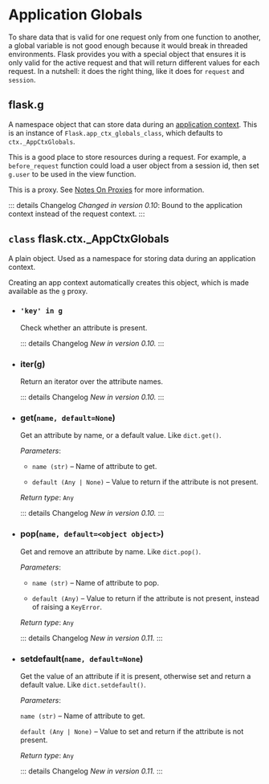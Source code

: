 # Application Globals

To share data that is valid for one request only from one function to another, a global variable is not good enough because it would break in threaded environments. Flask provides you with a special object that ensures it is only valid for the active request and that will return different values for each request. In a nutshell: it does the right thing, like it does for `request` and `session`.

## flask.g

A namespace object that can store data during an [application context](https://flask.palletsprojects.com/en/2.3.x/appcontext/). This is an instance of `Flask.app_ctx_globals_class`, which defaults to `ctx._AppCtxGlobals`.

This is a good place to store resources during a request. For example, a `before_request` function could load a user object from a session id, then set `g.user` to be used in the view function.

This is a proxy. See [Notes On Proxies](https://flask.palletsprojects.com/en/2.3.x/reqcontext/#notes-on-proxies) for more information.

::: details Changelog
*Changed in version 0.10*: Bound to the application context instead of the request context.
:::

## `class` flask.ctx._AppCtxGlobals

A plain object. Used as a namespace for storing data during an application context.

Creating an app context automatically creates this object, which is made available as the `g` proxy.

- ### `'key' in g`

    Check whether an attribute is present.

    ::: details Changelog
    *New in version 0.10.*
    :::

- ### iter(g)

    Return an iterator over the attribute names.

    ::: details Changelog
    *New in version 0.10.*
    :::

- ### get(`name, default=None`)

    Get an attribute by name, or a default value. Like `dict.get()`.

    *Parameters*:

    - `name (str)` – Name of attribute to get.

    - `default (Any | None)` – Value to return if the attribute is not present.

    *Return type*:
    `Any`

    ::: details Changelog
    *New in version 0.10.*
    :::

- ### pop(`name, default=<object object>`)

    Get and remove an attribute by name. Like `dict.pop()`.

    *Parameters*:

    - `name (str)` – Name of attribute to pop.

    - `default (Any)` – Value to return if the attribute is not present, instead of raising a `KeyError`.

    *Return type*: `Any`

    ::: details Changelog
    *New in version 0.11.*
    :::

- ### setdefault(`name, default=None`)

    Get the value of an attribute if it is present, otherwise set and return a default value. Like `dict.setdefault()`.

    *Parameters*:

    `name (str)` – Name of attribute to get.

    `default (Any | None)` – Value to set and return if the attribute is not present.

    *Return type*: `Any`

    ::: details Changelog
    *New in version 0.11.*
    :::